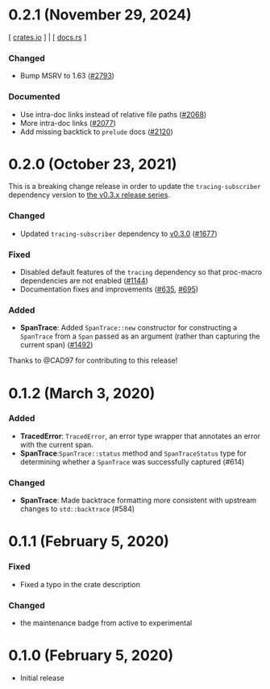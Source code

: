 # 0.2.1 (November 29, 2024)

[ [crates.io][crate-0.2.1] ] | [ [docs.rs][docs-0.2.1] ]

### Changed

- Bump MSRV to 1.63 ([#2793])

### Documented

- Use intra-doc links instead of relative file paths ([#2068])
- More intra-doc links ([#2077])
- Add missing backtick to `prelude` docs ([#2120])

[#2068]: https://github.com/tokio-rs/tracing/pull/2068
[#2077]: https://github.com/tokio-rs/tracing/pull/2077
[#2120]: https://github.com/tokio-rs/tracing/pull/2120
[#2793]: https://github.com/tokio-rs/tracing/pull/2793
[docs-0.2.1]: https://docs.rs/tracing-error/0.2.1/tracing_error/
[crate-0.2.1]: https://crates.io/crates/tracing-error/0.2.1

# 0.2.0 (October 23, 2021)

This is a breaking change release in order to update the `tracing-subscriber`
dependency version to [the v0.3.x release series][v03].

### Changed

- Updated `tracing-subscriber` dependency to [v0.3.0][v03] ([#1677])

### Fixed

- Disabled default features of the `tracing` dependency so that proc-macro
  dependencies are not enabled ([#1144])
- Documentation fixes and improvements ([#635], [#695])

### Added

- **SpanTrace**: Added `SpanTrace::new` constructor for constructing a
  `SpanTrace` from a `Span` passed as an argument (rather than capturing the
  current span) ([#1492])

Thanks to @CAD97 for contributing to this release!

[v03]: https://github.com/tokio-rs/tracing/releases/tag/tracing-subscriber-0.3.0
[#635]: https://github.com/tokio-rs/tracing/pull/635
[#695]: https://github.com/tokio-rs/tracing/pull/695
[#1144]: https://github.com/tokio-rs/tracing/pull/1144
[#1492]: https://github.com/tokio-rs/tracing/pull/1492
[#1677]: https://github.com/tokio-rs/tracing/pull/1677

# 0.1.2 (March 3, 2020)

### Added

- **TracedError**: `TracedError`, an error type wrapper that annotates an error
  with the current span.
- **SpanTrace**:`SpanTrace::status` method and `SpanTraceStatus` type for
  determining whether a `SpanTrace` was successfully captured (#614)

### Changed

- **SpanTrace**: Made backtrace formatting more consistent with upstream changes
  to `std::backtrace` (#584)

# 0.1.1 (February 5, 2020)

### Fixed

- Fixed a typo in the crate description

### Changed

- the maintenance badge from active to experimental

# 0.1.0 (February 5, 2020)

- Initial release
